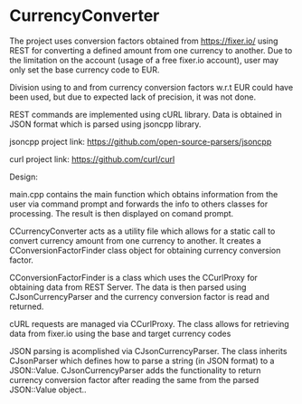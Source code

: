 # CurrencyConverter
The project uses conversion factors obtained from https://fixer.io/ using REST for converting a defined amount from one currency to another.
Due to the limitation on the account (usage of a free fixer.io account), user may only set the base currency code to EUR.

Division using to and from currency conversion factors w.r.t EUR could have been used, but due to expected lack of precision, it was not done.

REST commands are implemented using cURL library.
Data is obtained in JSON format which is parsed using jsoncpp library. 

jsoncpp project link: https://github.com/open-source-parsers/jsoncpp

curl project link: https://github.com/curl/curl

Design:

main.cpp contains the main function which obtains information from the user via command prompt and forwards the info to others classes for processing. The result is then displayed on comand prompt.

CCurrencyConverter acts as a utility file which allows for a static call to convert currency amount from one currency to another. It creates a CConversionFactorFinder class object for obtaining currency conversion factor.

CConversionFactorFinder is a class which uses the CCurlProxy for obtaining data from REST Server. The data is then parsed using CJsonCurrencyParser and the currency conversion factor is read and returned.

cURL requests are managed via CCurlProxy. The class allows for retrieving data from fixer.io using the base and target currency codes

JSON parsing is acomplished via CJsonCurrencyParser. The class inherits CJsonParser which defines how to parse a string (in JSON format) to a JSON::Value. CJsonCurrencyParser adds the functionality to return currency conversion factor after reading the same from the parsed JSON::Value object..
